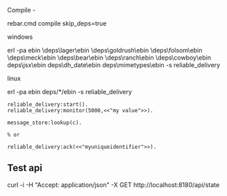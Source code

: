 

Compile -

rebar.cmd compile skip_deps=true


windows

erl -pa ebin \deps\lager\ebin \deps\goldrush\ebin \deps\folsom\ebin \deps\meck\ebin \deps\bear\ebin \deps\ranch\ebin \deps\cowboy\ebin deps\jsx\ebin deps\dh_date\ebin deps\mimetypes\ebin -s reliable_delivery

linux

erl -pa ebin deps/*/ebin -s reliable_delivery

```
reliable_delivery:start().
reliable_delivery:monitor(5000,<<"my value">>).

message_store:lookup(c).

% or 

reliable_delivery:ack(<<"myuniqueidentifier">>).

```

Test api
--------

curl -i -H "Accept: application/json" -X GET http://localhost:8180/api/state

